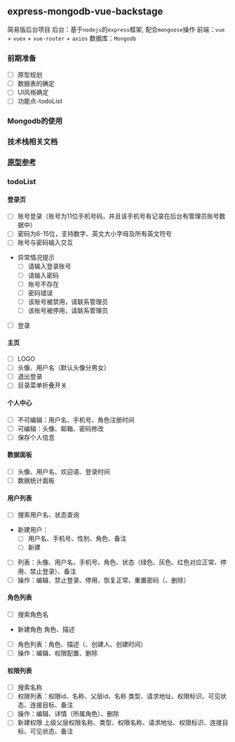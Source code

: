 ## express-mongodb-vue-backstage

简易版后台项目
    后台：基于`nodejs`的`express`框架, 配合`mongoose`操作
    前端：`vue` + `vuex` + `vue-router` + `axios`
    数据库：`Mongodb` 

### 前期准备
- [ ] 原型规划
- [ ] 数据表的确定
- [ ] UI风格确定
- [ ] 功能点-todoList

### Mongodb的使用

### 技术栈相关文档

### [原型参考](http://www.wulihub.com.cn/go/4Jrn8J/start.html#g=1&p=%E9%A6%96%E9%A1%B5%E6%A1%86%E6%9E%B6&c=1)

### todoList
#### 登录页
- [ ] 账号登录（账号为11位手机号码，并且该手机号有记录在后台有管理员账号数据中）
- [ ] 密码为6-15位，支持数字、英文大小字母及所有英文符号
- [ ] 账号与密码输入交互
* 异常情况提示
    - [ ] 请输入登录账号
    - [ ] 请输入密码
    - [ ] 账号不存在
    - [ ] 密码错误
    - [ ] 该账号被禁用，请联系管理员
    - [ ] 该账号被停用，请联系管理员
- [ ] 登录
#### 主页
- [ ] LOGO
- [ ] 头像、用户名（默认头像分男女）
- [ ] 退出登录
- [ ] 目录菜单折叠开关

#### 个人中心
- [ ] 不可编辑：用户名、手机号、角色注册时间
- [ ] 可编辑：头像、邮箱、密码修改
- [ ] 保存个人信息

#### 数据面板
- [ ] 头像、用户名、欢迎语、登录时间
- [ ] 数据统计面板

#### 用户列表
- [ ]  搜索用户名、状态查询
* 新建用户：
    - [ ] 用户名、手机号、性别、角色、备注
    - [ ] 新建
- [ ] 列表：头像、用户名、手机号、角色、状态（绿色、灰色、红色对应正常、停用、禁止登录）、备注
- [ ] 操作：编辑、禁止登录、停用、恢复正常、重置密码（、删除）

#### 角色列表
- [ ] 搜索角色名
* 新建角色
    角色、描述
- [ ] 角色列表：角色、描述（、创建人、创建时间）
- [ ] 操作：编辑、权限配置、删除

#### 权限列表
- [ ] 搜索名称
- [ ] 权限列表：权限id、名称、父层id、名称 类型、请求地址、权限标识、可见状态、连接目标、备注
- [ ] 操作：编辑、详情（所属角色）、删除
- [ ] 新建权限
    上级父层权限名称、类型、权限名称、请求地址、权限标识、连接目标、可见状态、备注